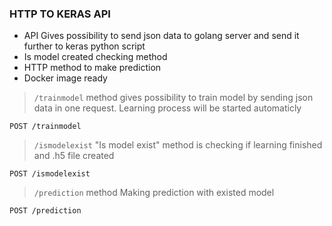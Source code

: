 ### HTTP TO KERAS API

- API Gives possibility to send json data to golang server and send it further to keras python script 
- Is model created checking method
- HTTP method to make prediction
- Docker image ready


> ``/trainmodel`` method gives possibility to train model by sending json data in one request.
> Learning process will be started automaticly
```
POST /trainmodel
```

> ``/ismodelexist`` "Is model exist" method is checking if learning finished and .h5 file created 
```
POST /ismodelexist
```

> ``/prediction`` method Making prediction with existed model
```
POST /prediction
```